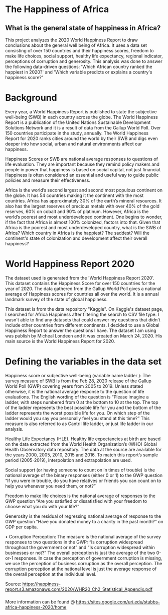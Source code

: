 # The Happiness of Africa
## What is the general state of happiness in Africa? 

This project analyzes the 2020 World Happiness Report to draw conclusions about the general well being of Africa. It uses a data set consisting of over 150 countries and their happiness scores, freedom to make life choices, social support, healthy life expectancy, regional indicator, perceptions of corruption and generosity. This analysis was done to answer the following data-driven questions: 'Which African country ranked the happiest in 2020?' and 'Which variable predicts or explains a country's happiness score?'


# Background

Every year, a World Happiness Report is published to state the subjective well-being (SWB) in each country across the globe. The World Happiness Report is a publication of the United Nations Sustainable Development Solutions Network and it is a result of data from the Gallup World Poll. Over 150 countries participate in the study, annually. The World Happiness Report for 2020 ranks cities around the world by their SWB and digs even deeper into how social, urban and natural environments affect our happiness. 

Happiness Scores or SWB are national average responses to questions of life evaluation. They are important because they remind policy makers and people in power that happiness is based on social capital, not just financial. Happiness is often considered an essential and useful way to guide public policies and measure their effectiveness.

Africa is the world’s second largest and second most populous continent on the globe. It has 54 countries making it the continent with the most countries. Africa has approximately 30% of the earth’s mineral resources. It also has the largest reserves of precious metals with over 40% of the gold reserves, 60% on cobalt and 90% of platinum. However, Africa is the world’s poorest and most underdeveloped continent. One begins to wonder, if the fact that Africa is almost 100% colonized, factors into that. Given that Africa is the poorest and most underdeveloped country, what is the SWB of Africa? Which country in Africa is the happiest? The saddest? Will the continent's state of colonization and development affect their overall happiness?


# World Happiness Report 2020

The dataset used is generated from the 'World Happiness Report 2020'. This dataset contains the Happiness Score for over 150 countries for the year of 2020. The data gathered from the Gallup World Poll gives a national average of Happiness scores for countries all over the world. It is a annual landmark survey of the state of global happiness.

This dataset is from the data repository "Kaggle". On Kaggle's dataset page, I searched for Africa Happiness after filtering the search to CSV file type. I wasn't able to find any datasets that could answer my questions that didn't include other countries from different continents. I decided to use a Global Happiness Report to answer the questions I have. The dataset I am using was publish by Micheal Londeen and it was created on March 24, 2020. His main source is the World Happiness Report for 2020.


# Defining the variables in the data set
 
Happiness score or subjective well-being (variable name ladder ): The survey measure of SWB is from the Feb 28, 2020 release of the Gallup World Poll
(GWP) covering years from 2005 to 2019. Unless stated otherwise, it is the national average response to the question of life evaluations. The English wording 
of the question is “Please imagine a ladder, with steps numbered from 0 at the bottom to 10 at the top. The top of the ladder represents the best possible life
for you and the bottom of the ladder represents the worst possible life for you. On which step of the ladder would you say you personally feel you stand at this
time?” This measure is also referred to as Cantril life ladder, or just life ladder in our analysis.

Healthy Life Expectancy (HLE). Healthy life expectancies at birth are based on the data extracted from the World Health Organization’s (WHO) Global
Health Observatory data repository. The data at the source are available for the years 2000, 2005, 2010, 2015 and 2016. To match this report’s sample period
(2005-2019), interpolation and extrapolation are used.

Social support (or having someone to count on in times of trouble) is the national average of the binary responses (either 0 or 1) to the GWP question “If you
were in trouble, do you have relatives or friends you can count on to help you whenever you need them, or not?”

Freedom to make life choices is the national average of responses to the GWP question “Are you satisfied or dissatisfied with your freedom to choose what
you do with your life?”

Generosity is the residual of regressing national average of response to the GWP question “Have you donated money to a charity in the past month?” on GDP
per capita.

• Corruption Perception: The measure is the national average of the survey responses to two questions in the GWP: “Is corruption widespread throughout
the government or not” and “Is corruption widespread within businesses or not?” The overall perception is just the average of the two 0-or-1 responses. In
case the perception of government corruption is missing, we use the perception of business corruption as the overall perception. The corruption perception at
the national level is just the average response of the overall perception at the individual level.

Source: https://happiness-report.s3.amazonaws.com/2020/WHR20_Ch2_Statistical_Appendix.pdf

##### 

More information can be found @ https://sites.google.com/uri.edu/stubbs-africa-happiness-2020/home
